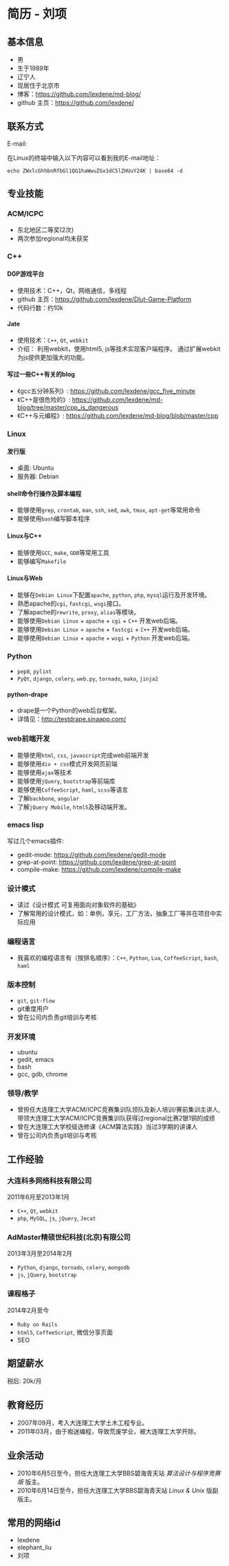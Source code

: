 # 简历 - 刘项

## 基本信息

* 男
* 生于1989年
* 辽宁人
* 现居住于北京市
* 博客：https://github.com/lexdene/md-blog/
* github 主页：https://github.com/lexdene/

## 联系方式

E-mail:

在Linux的终端中输入以下内容可以看到我的E-mail地址：

	echo ZWxlcGhhbnRfbGl1QG1haWwuZGx1dC5lZHUuY24K | base64 -d

## 专业技能

### ACM/ICPC

* 东北地区二等奖(2次)
* 两次参加regional均未获奖

### C++

#### DGP游戏平台

* 使用技术：C++，Qt，网络通信，多线程
* github 主页：https://github.com/lexdene/Dlut-Game-Platform
* 代码行数：约10k

#### Jate

* 使用技术：`C++`, `Qt`, `webkit`
* 介绍：
利用webkit，使用html5, js等技术实现客户端程序。
通过扩展webkit为js提供更加强大的功能。

#### 写过一些C++有关的blog

* 《gcc五分钟系列》: https://github.com/lexdene/gcc_five_minute
* 《C++是很危险的》: https://github.com/lexdene/md-blog/tree/master/cpp_is_dangerous
* 《C++与元编程》: https://github.com/lexdene/md-blog/blob/master/cpp

### Linux

#### 发行版

* 桌面: Ubuntu
* 服务器: Debian

#### shell命令行操作及脚本编程

* 能够使用`grep`, `crontab`, `man`, `ssh`, `sed`, `awk`, `tmux`, `apt-get`等常用命令
* 能够使用`bash`编写脚本程序

#### Linux与C++

* 能够使用`GCC`, `make`, `GDB`等常用工具
* 能够编写`Makefile`

#### Linux与Web

* 能够在`Debian Linux`下配置`apache`, `python`, `php`, `mysql`运行及开发环境。
* 熟悉apache的`cgi`, `fastcgi`, `wsgi`接口。
* 了解apache的`rewrite`, `proxy`, `alias`等模块。
* 能够使用`Debian Linux` + `apache` + `cgi` + `C++` 开发web后端。
* 能够使用`Debian Linux` + `apache` + `fastcgi` + `C++` 开发web后端。
* 能够使用`Debian Linux` + `apache` + `wsgi` + `Python` 开发web后端。

### Python

* `pep8`, `pylint`
* `PyQt`, `django`, `celery`, `web.py`, `tornado`, `mako`, `jinja2`

#### python-drape

* drape是一个Python的web后台框架。
* 详情见：http://testdrape.sinaapp.com/

### web前端开发

* 能够使用`html`, `css`, `javascript`完成web前端开发
* 能够使用`div + css`模式开发网页前端
* 能够使用`ajax`等技术
* 能够使用`jQuery`, `bootstrap`等前端库
* 能够使用`CoffeeScript`, `haml`, `scss`等语言
* 了解`backbone`, `angular`
* 了解`jQuery Mobile`, `html5`及移动端开发。

### emacs lisp

写过几个emacs插件:

* gedit-mode: https://github.com/lexdene/gedit-mode
* grep-at-point: https://github.com/lexdene/grep-at-point
* compile-make: https://github.com/lexdene/compile-make

### 设计模式

* 读过《设计模式 可复用面向对象软件的基础》
* 了解常用的设计模式，如：单例，享元，工厂方法，抽象工厂等并在项目中实际应用

### 编程语言

* 我喜欢的编程语言有（按排名顺序）：`C++`, `Python`, `Lua`, `CoffeeScript`, `bash`, `haml`

### 版本控制

* `git`, `git-flow`
* git重度用户
* 曾在公司内负责git培训与考核

### 开发环境

* ubuntu
* gedit, emacs
* bash
* gcc, gdb, chrome

### 领导/教学

* 曾担任大连理工大学ACM/ICPC竞赛集训队领队及新人培训/赛前集训主讲人,带领大连理工大学ACM/ICPC竞赛集训队获得过regional比赛2银1铜的成绩
* 曾在大连理工大学校级选修课《ACM算法实践》当过3学期的讲课人
* 曾在公司内负责git培训与考核

## 工作经验

### 大连科多网络科技有限公司

2011年6月至2013年1月

* `C++`, `Qt`, `webkit`
* `php`, `MySQL`, `js`, `jQuery`, `Jecat`

### AdMaster精硕世纪科技(北京)有限公司

2013年3月至2014年2月

* `Python`, `django`, `tornado`, `celery`, `mongodb`
* `js`, `jQuery`, `bootstrap`

### 课程格子

2014年2月至今

* `Ruby on Rails`
* `html5`, `CoffeeScript`, 微信分享页面
* SEO

## 期望薪水

税后: 20k/月

## 教育经历

* 2007年09月，考入大连理工大学土木工程专业。
* 2011年03月，由于痴迷编程，导致荒废学业，被大连理工大学开除。

## 业余活动

* 2010年6月5日至今，担任大连理工大学BBS碧海青天站 _算法设计与程序竞赛版_ 版主。
* 2010年6月14日至今，担任大连理工大学BBS碧海青天站 _Linux & Unix_ 版副版主。

## 常用的网络id

* lexdene
* elephant_liu
* 刘项
